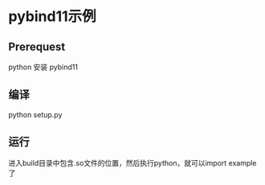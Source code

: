 # pybind11示例

## Prerequest

python 安装 pybind11

## 编译

python setup.py

## 运行

进入build目录中包含.so文件的位置，然后执行python，就可以import example了
